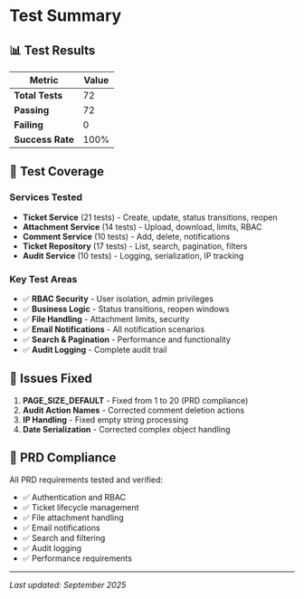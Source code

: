 # Test Summary

## 📊 Test Results

| Metric | Value |
|--------|-------|
| **Total Tests** | 72 |
| **Passing** | 72 |
| **Failing** | 0 |
| **Success Rate** | 100% |

## 🧪 Test Coverage

### Services Tested
- **Ticket Service** (21 tests) - Create, update, status transitions, reopen
- **Attachment Service** (14 tests) - Upload, download, limits, RBAC
- **Comment Service** (10 tests) - Add, delete, notifications
- **Ticket Repository** (17 tests) - List, search, pagination, filters
- **Audit Service** (10 tests) - Logging, serialization, IP tracking

### Key Test Areas
- ✅ **RBAC Security** - User isolation, admin privileges
- ✅ **Business Logic** - Status transitions, reopen windows
- ✅ **File Handling** - Attachment limits, security
- ✅ **Email Notifications** - All notification scenarios
- ✅ **Search & Pagination** - Performance and functionality
- ✅ **Audit Logging** - Complete audit trail

## 🐛 Issues Fixed

1. **PAGE_SIZE_DEFAULT** - Fixed from 1 to 20 (PRD compliance)
2. **Audit Action Names** - Corrected comment deletion actions
3. **IP Handling** - Fixed empty string processing
4. **Date Serialization** - Corrected complex object handling

## 🎯 PRD Compliance

All PRD requirements tested and verified:
- ✅ Authentication and RBAC
- ✅ Ticket lifecycle management
- ✅ File attachment handling
- ✅ Email notifications
- ✅ Search and filtering
- ✅ Audit logging
- ✅ Performance requirements

---

*Last updated: September 2025*